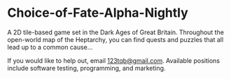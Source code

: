 # Choice-of-Fate-Alpha-Nightly
A 2D tile-based game set in the Dark Ages of Great Britain. Throughout the open-world map of the Heptarchy, you can find quests
and puzzles that all lead up to a common cause...

If you would like to help out, email 123tqb@gmail.com. Available positions include software testing, programming, and
marketing.

